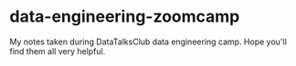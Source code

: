 # data-engineering-zoomcamp

My notes taken during DataTalksClub data engineering camp. Hope you'll find them all very helpful.

